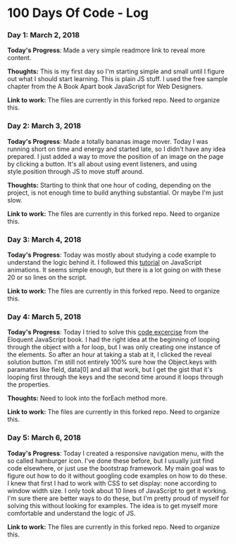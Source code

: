 # 100 Days Of Code - Log

### Day 1: March 2, 2018 

**Today's Progress**: Made a very simple readmore link to reveal more content.

**Thoughts:** This is my first day so I'm starting simple and small until I figure out what I should start learning. This is plain JS stuff. I used the free sample chapter from the A Book Apart book JavaScript for Web Designers. 

**Link to work:** The files are currently in this forked repo. Need to organize this.

### Day 2: March 3, 2018 

**Today's Progress**: Made a totally bananas image mover. Today I was running short on time and energy and started late, so I didn't have any idea prepared. I just added a way to move the position of an image on the page by clicking a button. It's all about using event listeners, and using style.position through JS to move stuff around.

**Thoughts:** Starting to think that one hour of coding, depending on the project, is not enough time to build anything substantial. Or maybe I'm just slow. 

**Link to work:** The files are currently in this forked repo. Need to organize this.

### Day 3: March 4, 2018 

**Today's Progress**: Today was mostly about studying a code example to understand the logic behind it. I followed this [tutorial](https://javascript.info/js-animation) on JavaScript animations. It seems simple enough, but there is a lot going on with these 20 or so lines on the script.

**Link to work:** The files are currently in this forked repo. Need to organize this.

### Day 4: March 5, 2018 

**Today's Progress**: Today I tried to solve this [code excercise](https://eloquentjavascript.net/code/#14.1) from the Eloquent JavaScript book. I had the right idea at the beginning of looping through the object with a for loop, but I was only creating one instance of the elements. So after an hour at taking a stab at it, I clicked the reveal solution button. I'm still not entirely 100% sure how the Object.keys with paramates like field, data[0] and all that work, but I get the gist that it's looping first through the keys and the second time around it loops through the properties.

**Thoughts:** Need to look into the forEach method more. 

**Link to work:** The files are currently in this forked repo. Need to organize this.

### Day 5: March 6, 2018 

**Today's Progress**: Today I created a responsive navigation menu, with the so called hamburger icon. I've done these before, but I usually just find code elsewhere, or just use the bootstrap framework. My main goal was to figure out how to do it without googling code examples on how to do these. I knew that first I had to work with CSS to set display: none according to window width size. I only took about 10 lines of JavaScript to get it working. I'm sure there are better ways to do these, but I'm pretty proud of myself for solving this without looking for examples. The idea is to get myself more comfortable and understand the logic of JS. 

**Link to work:** The files are currently in this forked repo. Need to organize this.


